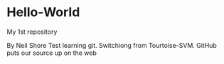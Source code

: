 # Hello-World
My 1st repository

By Neil Shore
Test learning git. Switchiong from Tourtoise-SVM.
GitHub puts our source up on the web

